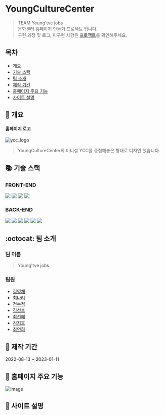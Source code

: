 # YoungCultureCenter


> TEAM Young'tve jobs  
> 문화센터 홈페이지 만들기 프로젝트 입니다.  
> 구현 과정 및 로그, 미구현 사항은 [프로젝트](https://github.com/users/Berry-G/projects/2/views/2)를 확인해주세요.  



## 목차
- [개요](#loudspeaker-개요)
- [기술 스택](#-기술-스택)
- [팀 소개](#octocat-팀-소개)
- [제작 기간](#-%EC%A0%9C%EC%9E%91-%EA%B8%B0%EA%B0%84)
- [홈페이지 주요 기능](#dart-홈페이지-주요-기능)
- [사이트 설명](#memo-사이트-설명)

## :loudspeaker: 개요
#### 홈페이지 로고
![ycc_logo](https://user-images.githubusercontent.com/69233747/196164673-6d2a30da-562d-455a-866a-df124eb0a3c3.png)
> YoungCultureCenter의 이니셜 YCC를 중첩해놓은 형태로 디자인 했습니다.


## 📚 기술 스택


### FRONT-END  
<img src="https://img.shields.io/badge/html5-E34F26?style=for-the-badge&logo=html5&logoColor=white"> <img src="https://img.shields.io/badge/css-1572B6?style=for-the-badge&logo=css3&logoColor=white"> <img src="https://img.shields.io/badge/javascript-F7DF1E?style=for-the-badge&logo=javascript&logoColor=black"> <img src="https://img.shields.io/badge/bootstrap-7952B3?style=for-the-badge&logo=bootstrap&logoColor=white">


### BACK-END  
<img src="https://img.shields.io/badge/spring-6DB33F?style=for-the-badge&logo=spring&logoColor=white"> <img src="https://img.shields.io/badge/java-007396?style=for-the-badge&logo=java&logoColor=white"> <img src="https://img.shields.io/badge/jquery-0769AD?style=for-the-badge&logo=jquery&logoColor=white"> <img src="https://img.shields.io/badge/Apache%20Maven-C71A36?style=for-the-badge&logo=Apache%20Maven&logoColor=white"> <img src="https://img.shields.io/badge/apache tomcat-F8DC75?style=for-the-badge&logo=apachetomcat&logoColor=white"> <img src="https://img.shields.io/badge/postgres-%23316192.svg?style=for-the-badge&logo=postgresql&logoColor=white">

## :octocat: 팀 소개
### 팀 이름
> Young'tve jobs

### 팀원

  * [김영채](https://github.com/Berry-G)
  * [최나리](https://github.com/Javaiary)
  * [전수정](https://github.com/asel0joo)
  * [김성호](https://github.com/xnlrlal)
  * [최선혜](https://github.com/Shyeo2)
  * [김지호](https://github.com/alwaysFinn)
  * [최연희](https://github.com/cyh6327)

## 📅 제작 기간
2022-08-13 ~ 2023-01-11

## :dart: 홈페이지 주요 기능

![image](https://user-images.githubusercontent.com/69233747/203011146-645fac1c-cacd-4013-96c2-20c471f3044b.png)

## :memo: 사이트 설명
